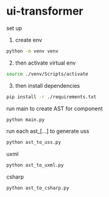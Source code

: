 # ui-transformer

set up

1. create env

```bash
python -m venv venv
```

2. then activate virtual env
```bash
source ./venv/Scripts/activate
```

3. then install dependencies
```bash
pip install -r ./requirements.txt
```

run main to create AST for component

```bash
python main.py
```

run each ast_[...]
to generate uss

```bash
python ast_to_uss.py
```

uxml
```bash
python ast_to_uxml.py
```

csharp
```bash
python ast_to_csharp.py
```




